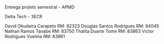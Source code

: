Entrega projeto semestral - APMD

Delta Tech - 3ECR

David Okudaira Carapeto RM: 82323
Douglas Santos Rodrigues RM: 84045
Nathan Ramos Tanabe RM: 83750
Thalita Duarte Tomé RM: 83863
Victor Rodrigues Vuelma RM: 83861
